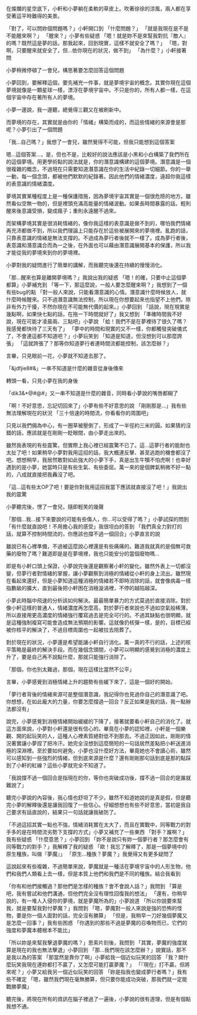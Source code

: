 在燦爛的星空底下，小軒和小夢躺在柔軟的草皮上。吹著徐徐的涼風，兩人都在享受著這平時難得的美景。

「對了，可以問妳個問題嗎？」小軒開口到
「什麼問題？」
「就是我現在是不是不能醒來啊？」
「醒來？」小夢有些疑惑
「嗯！就是妳不是來幫我對抗『敵人』的嗎？既然這是夢的話，那我起來，回到現實，這樣不就安全了嗎？」
「嗯，對啊，只要醒來就安全了，但…依你現在的狀況，做不到」
「為什麼？」小軒接著問

小夢稍微停頓了一會兒，構思著要怎麼回答這個問題

小夢回到，要解釋這個，要先補充一件事，就是夢境宇宙的概念。其實你現在這個夢境就像是一顆星球一樣，漂浮在夢境宇宙中。不只是你的，所有人都一樣，在這個宇宙中存在著所有人的夢境。

小夢一邊說，我一邊聽，總覺得三觀又在被刷新中。

而夢境的存在，其實就是由你的「情緒」構築而成的，而這些情緒的來源會是那呢？小夢引出了一個問題

「我…自己嗎？」我想了一會兒，雖然覺得不可能，但我只能想到這個答案

嗯…這個答案…，是，但也不是，比較好的說法應該是小黑和小白構築了我們所在的這個夢境。用更學術點的說法就是，你的潛意識構建的這個夢境。潛意識是一個很複雜的概念，不過現在只需要知道潛意識在你的生活中紀錄一切細節。你的一舉一動，每一個念頭，都被他們默默的紀錄著。因此他們的情緒濃度，遠超你我這樣的表意識的情緒濃度。

夢境其實某種程度上是一種保護措施，因為夢境宇宙其實是一個很危險的地方。雖然看似空無一物的，但是裡頭充滿高能量的情緒波動。如果長時間暴露的話，輕則醒來後意識受損，變成瘋子；重則永遠醒不過來。

而架構夢境其實是很消耗情緒的，像你我這樣的表意識是做不到的，哪怕我們情緒再充沛都做不到，所以我們理論上只能存在於這些被展開來的夢境裡。亂跑的話，只靠表意識的情緒是無法支撐的。不過成為夢行者後就不一樣了。成為夢行者後，表意識和潛意識合而為一之後，在外面也可以藉由潛意識展開基本的保護，所以我才能從我的夢境來到你的夢境裡。

小夢對我的疑問進行了簡單的講解，而我聽完後還在持續的慢慢消化。

「那…醒來也算是離開夢境嗎？」我說出我的疑惑
「嗯！的確，只要中止這個夢都算」小夢補充到
「等一下，那這麼說，一般人要怎麼醒來啊？」我想到了一個有些bug的點
「對一般人來說，只能看潛意識的心情。潛意識什麼時候放人，就什麼時候醒來。只不過潛意識無法控制，所以現在你想要起來也指望不上他們。除非有外力干擾，不然你現在不可能無代價的起來。」小夢回到
「話說，現在現實是幾點啊，如果快七點的話，在拖一下時間就好了」我又想到
「準確時間我不好說，現在可能才凌晨兩、三點吧」小夢說
「蛤！我們不是在夢裡待了很久了嗎？我感覺都快待了三天有了」
「夢中的時間和現實的又不一樣，你都觸發突破儀式了，不會連這都不知道吧？」小夢玩笑到
「知道是知道，但沒想到可以那麼誇張」
「這就誇張了？那等你知道夢行者連時間流都能控制，該怎麼辦？」

言畢，只見眼前一花，小夢就不知道去那了。

「&jdfjie8#&」一串不知道是什麼的雜音從身後傳來

轉頭一看，只見小夢在我的身後

「dik3&*@#@#」又一串不知道是什麼的雜音，同時看小夢說的嘴唇都糊了

「啊！不好意思，忘記切回來了」小夢有些不好意思的說
「剛剛那是…」我有些無法理解現在的狀況
「三十倍速的時間流，你看看你的周圍吧」

只見以我們倆為中心，有一圈草被壓倒了，形成了一半徑約三米的圓。如果猜的沒錯的話，應該就是在剛剛一眨眼間，由小夢走出來的。

雖然我表現的有些震驚，但實際上我心裡已經震驚不已了。這…這夢行者的能耐也太扯了吧！如果稍早小夢對我用這招的話，我大概連反擊、甚至逃跑的機會都沒了吧。想想稍早，我居然敢對如此強大的小夢下手，真是出生牛犢不怕虎啊！也幸好遇到的是小夢，她當時只是有些生氣、有些委屈。萬一來的是個脾氣稍微不好一點的，八成就直接把我轟沒了吧。

「這…這有些太OP了吧！要是你對我用這招我當下應該就直接沒了吧！」我說出我的震驚

小夢聽完後，愣了一會兒，隨即輕笑的幾聲

「那個…我…接下來要說的可能有些傷人，你…可以受得了嗎？」小夢試探的問到
「有什麼就直說吧！不用擔心我的感受」我很坦白的答到
「我們真全力對打的話，就算不控制時間流的，你應該也撐不過一個回合」小夢直言的說

雖說已有心裡準備，不過被這麼說心裡還是有些痛痛的。難道我就真的是個無可救藥的廢物了嗎？難道即是是在夢境裡，我也只能安分的當個廢物嗎…

即是有小軒口頭上保證，小夢說完後還是觀察著小軒的變化。雖然外表上一切都沒變，但夢行者對情緒的掌握，讓小夢觀察到消極的情緒從小軒的身上流出。雖然現在看起來還好，但是小夢知道這種消極的情緒若不即時消除的話，就會像病毒一樣指數級的擴大，直到最後把小軒困在消極漩渦裡，不停的越陷越深。

小夢此時腦中飛速的分析該如何解決。最最簡單暴力的方式莫過於直接消除。對於像小軒這樣的普通人，情緒濃度再怎麼高，對於夢行者來說也不過如空氣般稀薄。所以直接用更高濃度的情緒強行覆寫過去是完全可行的。不過其缺點也很明顯，就是這種強制複寫可能會造成無法預期的影響。這就像扔核彈一樣，是的，目標已經被你核平的解決了，不過目標周圍也一起被拉去陪葬了。

對於現在的狀況，小夢還是希望能讓小軒自行消化。萬一真的不行的話，上述的核平策略是最終的解決手段。而在幾個念頭間，小夢可以明顯的感覺到消極的濃度上升了，要是自己再不說點什麼，那就只能強行消除了。

「那個，你也別太難過，那個，現在這樣比當然不公平」

言畢，小夢感覺到消極情緒上升的趨勢有些緩下來了，這是一個好的開始。

「夢行者背後的情緒來源可是整個潛意識，我記得你也見過你自己的潛意識了吧。你想想，在如此龐大的力量，你要怎麼撐過一回合？反正如果是我的話，我一點辦法都沒有」

說完，小夢感覺到消極情緒開始緩緩的下降了，接著就要看小軒自己的消化了。就這方面來說，小夢對小軒還是很有信心的。畢竟在小夢的認知裡，小軒是一個樂觀、開的起玩笑的人，這種人心裡素質絕對低不到那去。不過正因如此，剛剛的情況著實讓小夢捏了把冷汗。她完全沒想到這麼簡短的一句話居然差點把小軒送進消極的深淵裡。至於要如何避免，小夢也沒什麼好方法，畢竟她也不會讀心術，雖然可以感知到一些強烈的情緒，但到底來源是什麼？還有剛剛那句話到底是那的點踩到了小軒的紅線？這些小夢就完全不知道了。

「我說撐不過一個回合是指現在的你，等你也突破成功後，撐不過一回合的是誰就難說了」

聽完小夢說的內容後，我心情也舒坦了不少。雖然不知道她說的是真是假，但是聽完小夢的解釋後還是讓我回復了一些信心。仔細想想也有些不好意思，當初是我自己要求有話直說的，結果只一句話就讓我破防了。

「不過這招其實一點也不強，情緒消耗實在太大了，而且在實戰中，同等戰力的對手多的是在時間流劣勢下支撐的方式」小夢又補充了一些東西
「對手？誰啊？」我有些疑惑
「什麼意思？」小夢回到
「妳不是說只有妳一個夢行者？那怎麼會有同等戰力的對手？」我解釋了我的疑惑
「歐！我忘了解釋了，那是一個夢境中的原生種族，叫做『夢魔』」
「原生…種族？夢魔？」我覺得又有更多疑問了

這說起來有些複雜，不過簡單來說，夢魔就是一種活在夢境宇宙中的人形生物，他們和我們人類看上去一樣，但是本質上他們和我們是不同的種族。結合我看到

「你有和他們接觸過？那他們是怎樣的種族？會不會說人話？」我問到
「算是吧，我有嘗試和他們溝通，但他們完全沒有理性回復我的想法」
「還有，你稍早說的，有一堆人入侵你的夢境，就是夢魔所為的」小夢說道
「所以你說要來幫我，就是要幫我對付夢魔？」我問到
「嗯，夢魔對一般人來說是強的恐怖的怪物，要是你一個人面對的話，完全沒有勝算」
「但是，我稍早一刀好幾個夢魔又是怎麼一回事？」我有些困惑
「你遇到的那些不過是夢魔的召喚物而已，它們的強度和夢魔本體根本不能比」

「所以妳是來幫我擊退夢魔的嗎？」思索片刻後，我問到
「其實，夢魔的強度就算是現在的我也無法擊退」小夢回到
「那…我們現在該怎麼辦？」說實話，那不是我以為的答案
「那當然是靠你了啊」小夢給我一個近似玩笑的回答
「我？開什麼玩笑我現在連妳都打不贏了，又怎麼可能打贏夢魔？」
「『現在』打不贏，但將來呢？」小夢又給我另一個近似玩笑的回答
「妳是指我也變成夢行者嗎？」我有些不確定
「嗯，雖然我們現在毫無勝算，但只要你能成功突破，那我們就一定能戰勝夢魔」

聽完後，將現在所有的資訊在腦子裡過了一遍後，小夢說的很有道理，但是有個點我想不通。




